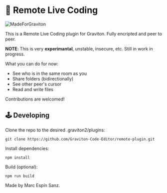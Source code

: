 # 🔭 Remote Live Coding

![MadeForGraviton](https://raw.githubusercontent.com/Graviton-Code-Editor/website/master/src/badges/made_for_graviton.svg?sanitize=true)

This is a Remote Live Coding plugin for Graviton. Fully encripted and peer to peer.

**NOTE**: This is very **experimantal**, unstable, insecure, etc. Still in work in progress.

What you can do for now:
* See who is in the same room as you
* Share folders (bidirectionally)
* See other peer's cursor
* Read and write files

Contributions are welcomed!

## 🕹 Developing
Clone the repo to the desired .graviton2/plugins:
```shell
git clone https://github.com/Graviton-Code-Editor/remote-plugin.git 
```

Install dependencies:
```shell
npm install
```

Build (optional):
```shell
npm run build
```

Made by Marc Espín Sanz.